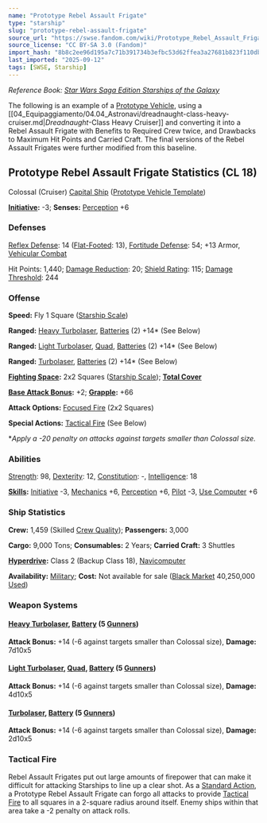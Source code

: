 ```yaml
---
name: "Prototype Rebel Assault Frigate"
type: "starship"
slug: "prototype-rebel-assault-frigate"
source_url: "https://swse.fandom.com/wiki/Prototype_Rebel_Assault_Frigate"
source_license: "CC BY-SA 3.0 (Fandom)"
import_hash: "8b8c2ee96d195a7c71b391734b3efbc53d62ffea3a27681b823f110db86764fc"
last_imported: "2025-09-12"
tags: [SWSE, Starship]
---
```

*Reference Book: [Star Wars Saga Edition Starships of the Galaxy](https://swse.fandom.com/wiki/Star_Wars_Saga_Edition_Starships_of_the_Galaxy)*

The following is an example of a [Prototype Vehicle](https://swse.fandom.com/wiki/Prototype_Vehicle_Template), using a [[04_Equipaggiamento/04.04_Astronavi/dreadnaught-class-heavy-cruiser.md|*Dreadnaught*-Class Heavy Cruiser]] and converting it into a Rebel Assault Frigate with Benefits to Required Crew twice, and Drawbacks to Maximum Hit Points and Carried Craft. The final versions of the Rebel Assault Frigates were further modified from this baseline.

## Prototype Rebel Assault Frigate Statistics (CL 18)
Colossal (Cruiser) [Capital Ship](https://swse.fandom.com/wiki/Capital_Ship) ([Prototype Vehicle Template](https://swse.fandom.com/wiki/Prototype_Vehicle_Template))

**[Initiative](https://swse.fandom.com/wiki/Initiative):** -3; **Senses:** [Perception](https://swse.fandom.com/wiki/Perception) +6
### Defenses
[Reflex Defense](https://swse.fandom.com/wiki/Reflex_Defense_(Vehicles)): 14 ([Flat-Footed](https://swse.fandom.com/wiki/Flat-Footed): 13), [Fortitude Defense](https://swse.fandom.com/wiki/Fortitude_Defense_(Vehicles)): 54; +13 Armor, [Vehicular Combat](https://swse.fandom.com/wiki/Vehicular_Combat)

Hit Points: 1,440; [Damage Reduction](https://swse.fandom.com/wiki/Damage_Reduction): 20; [Shield Rating](https://swse.fandom.com/wiki/Shield_Rating): 115; [Damage Threshold](https://swse.fandom.com/wiki/Damage_Threshold_(Vehicles)): 244
### Offense
**Speed:** Fly 1 Square ([Starship Scale](https://swse.fandom.com/wiki/Starship_Scale))

**Ranged:** [Heavy Turbolaser](https://swse.fandom.com/wiki/Heavy_Turbolaser), [Batteries](https://swse.fandom.com/wiki/Weapon_Batteries) (2) +14* (See Below)

**Ranged:** [Light Turbolaser](https://swse.fandom.com/wiki/Light_Turbolaser), [Quad](https://swse.fandom.com/wiki/Quad), [Batteries](https://swse.fandom.com/wiki/Weapon_Batteries) (2) +14* (See Below)

**Ranged:** [Turbolaser](https://swse.fandom.com/wiki/Turbolaser), [Batteries](https://swse.fandom.com/wiki/Weapon_Batteries) (2) +14* (See Below)

**[Fighting Space](https://swse.fandom.com/wiki/Fighting_Space):** 2x2 Squares ([Starship Scale](https://swse.fandom.com/wiki/Starship_Scale)); **[Total Cover](https://swse.fandom.com/wiki/Total_Cover)**

**[Base Attack Bonus](https://swse.fandom.com/wiki/Base_Attack_Bonus):** +2; **[Grapple](https://swse.fandom.com/wiki/Grapple):** +66

**Attack Options:** [Focused Fire](https://swse.fandom.com/wiki/Focused_Fire) (2x2 Squares)

**Special Actions:** [Tactical Fire](https://swse.fandom.com/wiki/Tactical_Fire) (See Below)

**Apply a -20 penalty on attacks against targets smaller than Colossal size.*
### Abilities
[Strength](https://swse.fandom.com/wiki/Strength): 98, [Dexterity](https://swse.fandom.com/wiki/Dexterity): 12, [Constitution](https://swse.fandom.com/wiki/Constitution): -, [Intelligence](https://swse.fandom.com/wiki/Intelligence): 18

**[Skills](https://swse.fandom.com/wiki/Skills):** [Initiative](https://swse.fandom.com/wiki/Initiative) -3, [Mechanics](https://swse.fandom.com/wiki/Mechanics) +6, [Perception](https://swse.fandom.com/wiki/Perception) +6, [Pilot](https://swse.fandom.com/wiki/Pilot) -3, [Use Computer](https://swse.fandom.com/wiki/Use_Computer) +6
### Ship Statistics
**Crew:** 1,459 (Skilled [Crew Quality](https://swse.fandom.com/wiki/Crew_Quality)); **Passengers:** 3,000

**Cargo:** 9,000 Tons; **Consumables:** 2 Years; **Carried Craft:** 3 Shuttles

**[Hyperdrive](https://swse.fandom.com/wiki/Hyperdrive):** Class 2 (Backup Class 18), [Navicomputer](https://swse.fandom.com/wiki/Navicomputer)

**Availability:** [Military](https://swse.fandom.com/wiki/Military); **Cost:** Not available for sale ([Black Market](https://swse.fandom.com/wiki/Black_Market) 40,250,000 [Used](https://swse.fandom.com/wiki/Used))
### Weapon Systems
#### **[Heavy Turbolaser](https://swse.fandom.com/wiki/Heavy_Turbolaser), [Battery](https://swse.fandom.com/wiki/Weapon_Batteries) (5 [Gunners](https://swse.fandom.com/wiki/Gunners))**
**Attack Bonus:** +14 (-6 against targets smaller than Colossal size), **Damage:** 7d10x5
#### **[Light Turbolaser](https://swse.fandom.com/wiki/Light_Turbolaser), [Quad](https://swse.fandom.com/wiki/Quad), [Battery](https://swse.fandom.com/wiki/Weapon_Batteries) (5 [Gunners](https://swse.fandom.com/wiki/Gunners))**
**Attack Bonus:** +14 (-6 against targets smaller than Colossal size), **Damage:** 4d10x5

#### **[Turbolaser](https://swse.fandom.com/wiki/Turbolaser), [Battery](https://swse.fandom.com/wiki/Weapon_Batteries) (5 [Gunners](https://swse.fandom.com/wiki/Gunners))**
**Attack Bonus:** +14 (-6 against targets smaller than Colossal size), **Damage:** 2d10x5
### Tactical Fire
Rebel Assault Frigates put out large amounts of firepower that can make it difficult for attacking Starships to line up a clear shot. As a [Standard Action](https://swse.fandom.com/wiki/Standard_Action), a Prototype Rebel Assault Frigate can forgo all attacks to provide [Tactical Fire](https://swse.fandom.com/wiki/Tactical_Fire) to all squares in a 2-square radius around itself. Enemy ships within that area take a -2 penalty on attack rolls.